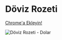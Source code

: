 # Döviz Rozeti

[Chrome'a Ekleyin!](https://chrome.google.com/webstore/detail/d%C3%B6viz-rozeti/cngdimofhahibgkknkkokiijdfgcccen?hl=tr)

![Döviz Rozeti - Dolar](https://lh3.googleusercontent.com/20slrzIv0V4qVD9atuRKJe7BItDyVU30PunCOFB4tOHZHmxClFq3D6UR9okC5_XAfmQAuztQjl4=w640-h400-e365 "Döviz Rozeti - Dolar")
